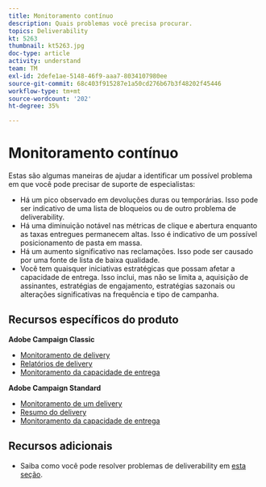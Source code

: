 ```yaml
---
title: Monitoramento contínuo
description: Quais problemas você precisa procurar.
topics: Deliverability
kt: 5263
thumbnail: kt5263.jpg
doc-type: article
activity: understand
team: TM
exl-id: 2defe1ae-5148-46f9-aaa7-8034107980ee
source-git-commit: 68c403f915287e1a50cd276b67b3f48202f45446
workflow-type: tm+mt
source-wordcount: '202'
ht-degree: 35%

---
```


# Monitoramento contínuo

Estas são algumas maneiras de ajudar a identificar um possível problema em que você pode precisar de suporte de especialistas:

* Há um pico observado em devoluções duras ou temporárias. Isso pode ser indicativo de uma lista de bloqueios ou de outro problema de deliverability.
* Há uma diminuição notável nas métricas de clique e abertura enquanto as taxas entregues permanecem altas. Isso é indicativo de um possível posicionamento de pasta em massa.
* Há um aumento significativo nas reclamações. Isso pode ser causado por uma fonte de lista de baixa qualidade.
* Você tem quaisquer iniciativas estratégicas que possam afetar a capacidade de entrega. Isso inclui, mas não se limita a, aquisição de assinantes, estratégias de engajamento, estratégias sazonais ou alterações significativas na frequência e tipo de campanha.

## Recursos específicos do produto

**Adobe Campaign Classic**

* [Monitoramento de delivery](https://experienceleague.adobe.com/docs/campaign-classic/using/sending-messages/monitoring-deliveries/about-delivery-monitoring.html?lang=pt-BR)
* [Relatórios de delivery](https://experienceleague.adobe.com/docs/campaign-classic/using/reporting/reports-on-deliveries/delivery-reports.html?lang=pt-BR)
* [Monitoramento da capacidade de entrega](https://experienceleague.adobe.com/docs/campaign-classic/using/sending-messages/deliverability-management/monitoring-deliverability.html?lang=pt-BR)

**Adobe Campaign Standard**

* [Monitoramento de um delivery](https://experienceleague.adobe.com/docs/campaign-standard/using/testing-and-sending/monitoring-messages/monitoring-a-delivery.html?lang=pt-BR)
* [Resumo do delivery](https://docs-author-stg.corp.adobe.com/content/help/en/campaign-standard/using/reporting/list-of-reports/delivery-summary.html)
* [Monitoramento da capacidade de entrega](https://experienceleague.adobe.com/docs/campaign-standard/using/testing-and-sending/managing-deliverability/monitor-deliverability.html?lang=pt-BR#testing-and-sending)

## Recursos adicionais

* Saiba como você pode resolver problemas de deliverability em [esta seção](/help/additional-resources/troubleshooting.md).
